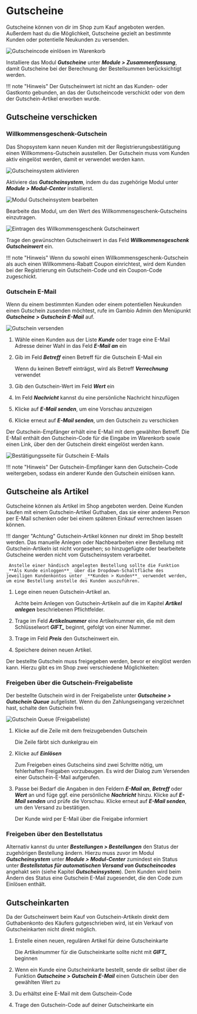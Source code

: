 # Gutscheine

Gutscheine können von dir im Shop zum Kauf angeboten werden. Außerdem hast du die Möglichkeit, Gutscheine gezielt an bestimmte Kunden oder potentielle Neukunden zu versenden.

![](../../Bilder/Gutscheine_EinloesenImWarenkorb_.png "Gutscheincode einlösen im Warenkorb")

Installiere das Modul _**Gutscheine**_ unter _**Module \> Zusammenfassung**_, damit Gutscheine bei der Berechnung der Bestellsummen berücksichtigt werden.

!!! note "Hinweis" 
	 Der Gutscheinwert ist nicht an das Kunden- oder Gastkonto gebunden, an das der Gutscheincode verschickt oder von dem der Gutschein-Artikel erworben wurde.

## Gutscheine verschicken

### Willkommensgeschenk-Gutschein

Das Shopsystem kann neuen Kunden mit der Registrierungsbestätigung einen Willkommens-Gutschein ausstellen. Der Gutschein muss vom Kunden aktiv eingelöst werden, damit er verwendet werden kann.

![](../../Bilder/gutscheinsystem/ModuleModulCenterGutscheinsystemAktivieren.png "Gutscheinsystem aktivieren")

Aktiviere das _**Gutscheinsystem**_, indem du das zugehörige Modul unter _**Module \> Modul-Center**_ installierst.

![](../../Bilder/gutscheinsystem/ModuleModulCenterGutscheinsystemBearbeiten.png "Modul Gutscheinsystem bearbeiten")

Bearbeite das Modul, um den Wert des Willkommensgeschenk-Gutscheins einzutragen.

![](../../Bilder/gutscheinsystem/ModuleModulCenterGutscheinsystemBearbeiten1Gutscheinwert.png "Eintragen des Willkommensgeschenk Gutscheinwert")

Trage den gewünschten Gutscheinwert in das Feld _**Willkommensgeschenk Gutscheinwert**_ ein.

!!! note "Hinweis" 
	 Wenn du sowohl einen Willkommensgeschenk-Gutschein als auch einen Willkommens-Rabatt Coupon einrichtest, wird dem Kunden bei der Registrierung ein Gutschein-Code und ein Coupon-Code zugeschickt.

### Gutschein E-Mail

Wenn du einem bestimmten Kunden oder einem potentiellen Neukunden einen Gutschein zusenden möchtest, rufe im Gambio Admin den Menüpunkt _**Gutscheine \> Gutschein E-Mail**_ auf.

![](../../Bilder/Gutscheine_GutscheinEMail.png "Gutschein versenden")

1.  Wähle einen Kunden aus der Liste _**Kunde**_ oder trage eine E-Mail Adresse deiner Wahl in das Feld _**E-Mail an**_ ein
2.  Gib im Feld _**Betreff**_ einen Betreff für die Gutschein E-Mail ein

    Wenn du keinen Betreff einträgst, wird als Betreff _**Verrechnung**_ verwendet

3.  Gib den Gutschein-Wert im Feld _**Wert**_ ein
4.  Im Feld _**Nachricht**_ kannst du eine persönliche Nachricht hinzufügen
5.  Klicke auf _**E-Mail senden**_, um eine Vorschau anzuzeigen
6.  Klicke erneut auf _**E-Mail senden**_, um den Gutschein zu verschicken

Der Gutschein-Empfänger erhält eine E-Mail mit dem gewählten Betreff. Die E-Mail enthält den Gutschein-Code für die Eingabe im Warenkorb sowie einen Link, über den der Gutschein direkt eingelöst werden kann.

![](../../Bilder/Gutscheine_GutscheinEMailVorschau.png "Bestätigungsseite für Gutschein E-Mails")

!!! note "Hinweis" 
	 Der Gutschein-Empfänger kann den Gutschein-Code weitergeben, sodass ein anderer Kunde den Gutschein einlösen kann.
	 
## Gutscheine als Artikel

Gutscheine können als Artikel im Shop angeboten werden. Deine Kunden kaufen mit einem Gutschein-Artikel Guthaben, das sie einer anderen Person per E-Mail schenken oder bei einem späteren Einkauf verrechnen lassen können.

!!! danger "Achtung"
	 Gutschein-Artikel können nur direkt im Shop bestellt werden. Das manuelle Anlegen oder Nachbearbeiten einer Bestellung mit Gutschein-Artikeln ist nicht vorgesehen; so hinzugefügte oder bearbeitete Gutscheine werden nicht vom Gutscheinsystem verarbeitet.

	 Anstelle einer händisch angelegten Bestellung sollte die Funktion _**Als Kunde einloggen**_ über die Dropdown-Schaltfläche des jeweiligen Kundenkontos unter _**Kunden > Kunden**_ verwendet werden, um eine Bestellung anstelle des Kunden auszuführen.

1.  Lege einen neuen Gutschein-Artikel an.

    Achte beim Anlegen von Gutschein-Artikeln auf die im Kapitel _**Artikel anlegen**_ beschriebenen Pflichtfelder.

2.  Trage im Feld _**Artikelnummer**_ eine Artikelnummer ein, die mit dem Schlüsselwort _**GIFT\_**_ beginnt, gefolgt von einer Nummer.
3.  Trage im Feld _**Preis**_ den Gutscheinwert ein.
4.  Speichere deinen neuen Artikel.

Der bestellte Gutschein muss freigegeben werden, bevor er einglöst werden kann. Hierzu gibt es im Shop zwei verschiedene Möglichkeiten:

### Freigeben über die Gutschein-Freigabeliste

Der bestellte Gutschein wird in der Freigabeliste unter _**Gutscheine \> Gutschein Queue**_ aufgelistet. Wenn du den Zahlungseingang verzeichnet hast, schalte den Gutschein frei.

![](../../Bilder/Gutscheine_GutscheinFreigabeWarteschlange.png "Gutschein Queue (Freigabeliste)")

1.  Klicke auf die Zeile mit dem freizugebenden Gutschein

    Die Zeile färbt sich dunkelgrau ein

2.  Klicke auf _**Einlösen**_

    Zum Freigeben eines Gutscheins sind zwei Schritte nötig, um fehlerhaften Freigaben vorzubeugen. Es wird der Dialog zum Versenden einer Gutschein-E-Mail aufgerufen.

3.  Passe bei Bedarf die Angaben in den Feldern _**E-Mail an**_, _**Betreff**_ oder _**Wert**_ an und füge ggf. eine persönliche _**Nachricht**_ hinzu. Klicke auf _**E-Mail senden**_ und prüfe die Vorschau. Klicke erneut auf _**E-Mail senden**_, um den Versand zu bestätigen.

    Der Kunde wird per E-Mail über die Freigabe informiert


### Freigeben über den Bestellstatus

Alternativ kannst du unter _**Bestellungen \> Bestellungen**_ den Status der zugehörigen Bestellung ändern. Hierzu muss zuvor im Modul _**Gutscheinsystem**_ unter _**Module \> Modul-Center**_ zumindest ein Status unter _**Bestellstatus für automatischen Versand von Gutscheincodes**_ angehakt sein \(siehe Kapitel _**Gutscheinsystem**_\). Dem Kunden wird beim Ändern des Status eine Gutschein E-Mail zugesendet, die den Code zum Einlösen enthält.

## Gutscheinkarten

Da der Gutscheinwert beim Kauf von Gutschein-Artikeln direkt dem Guthabenkonto des Käufers gutgeschrieben wird, ist ein Verkauf von Gutscheinkarten nicht direkt möglich.

1.  Erstelle einen neuen, regulären Artikel für deine Gutscheinkarte

    Die Artikelnummer für die Gutscheinkarte sollte nicht mit _**GIFT\_**_ beginnen

2.  Wenn ein Kunde eine Gutscheinkarte bestellt, sende dir selbst über die Funktion _**Gutscheine \> Gutschein E-Mail**_ einen Gutschein über den gewählten Wert zu
3.  Du erhältst eine E-Mail mit dem Gutschein-Code
4.  Trage den Gutschein-Code auf deiner Gutscheinkarte ein
